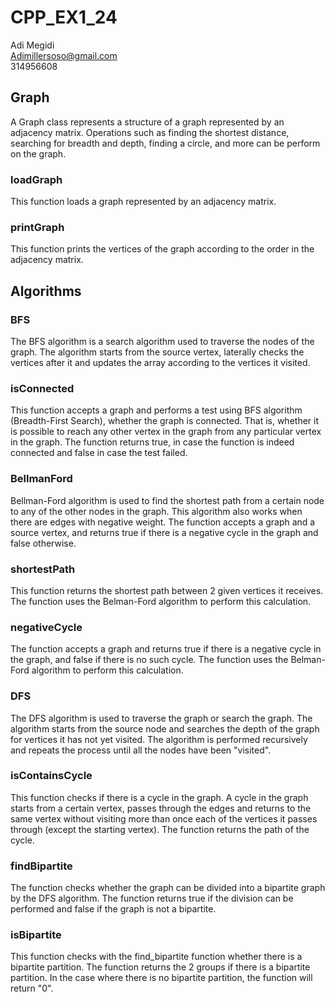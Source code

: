 # CPP_EX1_24

Adi Megidi  
Adimillersoso@gmail.com  
314956608

## Graph
A Graph class represents a structure of a graph represented by an adjacency matrix.
Operations such as finding the shortest distance, searching for breadth and depth, finding a circle, and more can be perform on the graph.

### loadGraph
This function loads a graph represented by an adjacency matrix.

### printGraph
This function prints the vertices of the graph according to the order in the adjacency matrix.


## Algorithms

### BFS
The BFS algorithm is a search algorithm used to traverse the nodes of the graph. 
The algorithm starts from the source vertex, laterally checks the vertices after it and updates the array according to the vertices it visited.

### isConnected
This function accepts a graph and performs a test using BFS algorithm (Breadth-First Search), whether the graph is connected.
That is, whether it is possible to reach any other vertex in the graph from any particular vertex in the graph.
The function returns true, in case the function is indeed connected and false in case the test failed.

### BellmanFord
Bellman-Ford algorithm is used to find the shortest path from a certain node to any of the other nodes in the graph.
This algorithm also works when there are edges with negative weight.
The function accepts a graph and a source vertex, and returns true if there is a negative cycle in the graph and false otherwise.

### shortestPath
This function returns the shortest path between 2 given vertices it receives.
The function uses the Belman-Ford algorithm to perform this calculation.

### negativeCycle
The function accepts a graph and returns true if there is a negative cycle in the graph, and false if there is no such cycle.
The function uses the Belman-Ford algorithm to perform this calculation.

### DFS
The DFS algorithm is used to traverse the graph or search the graph. 
The algorithm starts from the source node and searches the depth of the graph for vertices it has not yet visited.
The algorithm is performed recursively and repeats the process until all the nodes have been "visited".

### isContainsCycle
This function checks if there is a cycle in the graph.
A cycle in the graph starts from a certain vertex, passes through the edges and returns to the same vertex without visiting more than once each of the vertices it passes through (except the starting vertex).
The function returns the path of the cycle.

### findBipartite
The function checks whether the graph can be divided into a bipartite graph by the DFS algorithm.
The function returns true if the division can be performed and false if the graph is not a bipartite.

### isBipartite
This function checks with the find_bipartite function whether there is a bipartite partition. 
The function returns the 2 groups if there is a bipartite partition. 
In the case where there is no bipartite partition, the function will return "0".
